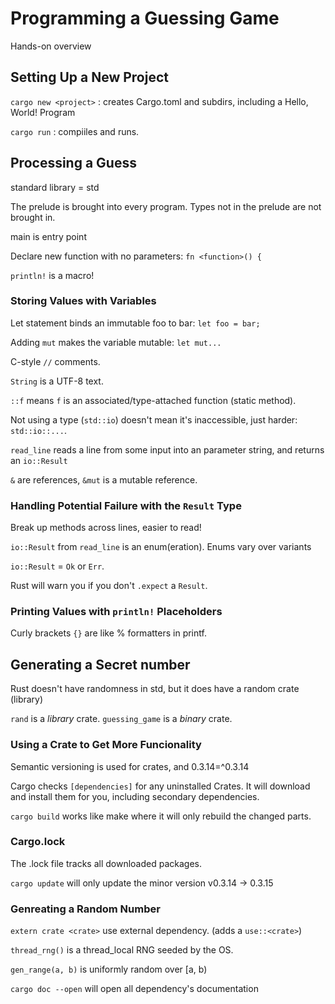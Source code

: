 # Programming a Guessing Game

Hands-on overview

## Setting Up a New Project

`cargo new <project>` : creates Cargo.toml and subdirs, including a Hello, World! Program

`cargo run` : compiiles and runs.

## Processing a Guess

standard library = std

The prelude is brought into every program.
Types not in the prelude are not brought in.

main is entry point

Declare new function with no parameters: `fn <function>() {`

`println!` is a macro!

### Storing Values with Variables

Let statement binds an immutable foo to bar: `let foo = bar;`

Adding `mut` makes the variable mutable: `let mut...`

C-style `//` comments.

`String` is a UTF-8 text.

`::f` means `f` is an associated/type-attached function (static method).

Not using a type (`std::io`) doesn't mean it's inaccessible, just harder: `std::io::...`.

`read_line` reads a line from some input into an parameter string, and returns an `io::Result`

`&` are references, `&mut` is a mutable reference.

### Handling Potential Failure with the `Result` Type

Break up methods across lines, easier to read!

`io::Result` from `read_line` is an enum(eration). Enums vary over variants

`io::Result` = `Ok` or `Err`.

Rust will warn you if you don't `.expect` a `Result`.

### Printing Values with `println!` Placeholders

Curly brackets `{}` are like % formatters in printf.


## Generating a Secret number

Rust doesn't have randomness in std, but it does have a random crate (library)

`rand` is a *library* crate. `guessing_game` is a *binary* crate.

### Using a Crate to Get More Funcionality

Semantic versioning is used for crates, and 0.3.14=^0.3.14

Cargo checks `[dependencies]` for any uninstalled Crates. It will download and
install them for you, including secondary dependencies.

`cargo build` works like make where it will only rebuild the changed parts.

### Cargo.lock

The .lock file tracks all downloaded packages.

`cargo update` will only update the minor version v0.3.14 -> 0.3.15

### Genreating a Random Number

`extern crate <crate>` use external dependency. (adds a `use::<crate>`)

`thread_rng()` is a thread_local RNG seeded by the OS.

`gen_range(a, b)` is uniformly random over [a, b)

`cargo doc --open` will open all dependency's documentation
